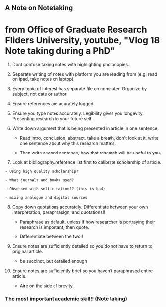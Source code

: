 ## A Note on Notetaking

# from Office of Graduate Research Fliders University, youtube, "Vlog 18 Note taking during a PhD"


1. Dont confuse taking notes with highlighting photocopies.

2. Separate writing of notes with platform you are reading from (e.g. read on ipad, take notes on laptop).

3. Every topic of interest has separate file on computer. Organize by subject, not date or author.

4. Ensure references are acurately logged. 

5. Ensure you type notes accurately. Legibility gives you longevity. Presenting research to your future self. 

6. Write down argument that is being presented in article in one sentence. 
	
	- Read intro, conclusion, abstract, take a breath, don't look at it, write one sentence about why this research matters. 
	
	- Then write second sentence, how that research will be useful to you.

7.   Look at bibliography/reference list first to calibrate scholarship of article. 
	
	- Using high quality scholarship?

	- What journals and books used?

	- Obsessed with self-citation?? (this is bad)

	- mixing analogue and digital sources

8. Copy down quotations accurately. Differentiate between your own interpretation, paraphrasign, and quotations!!

	- Paraphrase as default, unless if how researcher is portraying their research is important, then quote.

	- Differentiate between the two!!

9. Ensure notes are sufficiently detailed so you do not have to return to original article.
	
	- be succinct, but detailed enough 

10. Ensure notes are sufficiently brief so you haven't paraphrased entire article. 

	- Aire on the side of brevity. 


### The most important academic skill!! (Note taking)















